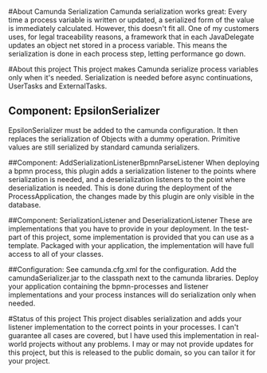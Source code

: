#About Camunda Serialization
Camunda serialization works great: Every time a process variable is written or updated, a serialized form of the value is immediately calculated. However, this doesn't fit all. One of my customers uses, for legal traceability reasons, a framework that in each JavaDelegate updates an object net stored in a process variable. This means the serialization is done in each process step, letting performance go down.
 
#About this project
This project makes Camunda serialize process variables only when it's needed. Serialization is needed before async continuations, UserTasks and ExternalTasks.

## Component: EpsilonSerializer
EpsilonSerializer must be added to the camunda configuration. It then replaces the serialization of Objects with a dummy operation. Primitive values are still serialized by standard camunda serializers.

##Component: AddSerializationListenerBpmnParseListener
When deploying a bpmn process, this plugin adds a serialization listener to the points where serialization is needed, and a deserialization listeners to the point where deserialization is needed. This is done during the deployment of the ProcessApplication, the changes made by this plugin are only visible in the database.
 
##Component: SerializationListener and DeserializationListener
These are implementations that you have to provide in your deployment. In the test-part of this project, some implementation is provided that you can use as a template. Packaged with your application, the implementation will have full access to all of your classes.
 
##Configuration:
See camunda.cfg.xml for the configuration. Add the camundaSerializer.jar to the classpath next to the camunda libraries. Deploy your application containing the bpmn-processes and listener implementations and your process instances will do serialization only when needed.

#Status of this project
This project disables serialization and adds your listener implementation to the correct points in your processes. I can't guarantee all cases are covered, but I have used this implementation in real-world projects without any problems.
I may or may not provide updates for this project, but this is released to the public domain, so you can tailor it for your project.